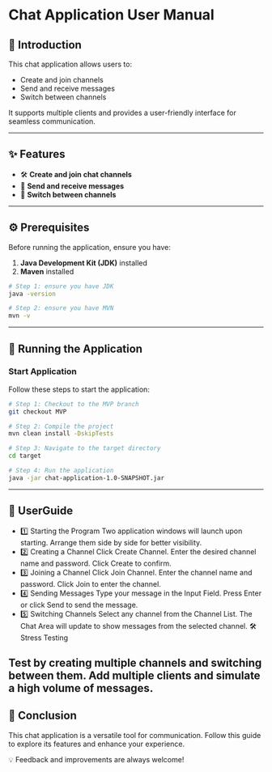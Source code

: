 # **Chat Application User Manual**

## **📘 Introduction**
This chat application allows users to:
- Create and join channels
- Send and receive messages
- Switch between channels

It supports multiple clients and provides a user-friendly interface for seamless communication.

---

## **✨ Features**
- 🛠️ **Create and join chat channels**
- 📩 **Send and receive messages**
- 🔄 **Switch between channels**

---

## **⚙️ Prerequisites**
Before running the application, ensure you have:
1. **Java Development Kit (JDK)** installed
2. **Maven** installed
```bash
# Step 1: ensure you have JDK
java -version

# Step 2: ensure you have MVN
mvn -v
```


---

## **🚀 Running the Application**

### **Start Application**
Follow these steps to start the application:

```bash
# Step 1: Checkout to the MVP branch
git checkout MVP

# Step 2: Compile the project
mvn clean install -DskipTests

# Step 3: Navigate to the target directory
cd target

# Step 4: Run the application
java -jar chat-application-1.0-SNAPSHOT.jar

``` 
---
## **📖 UserGuide**


- 1️⃣ Starting the Program
Two application windows will launch upon starting.
Arrange them side by side for better visibility.
- 2️⃣ Creating a Channel
Click Create Channel.
Enter the desired channel name and password.
Click Create to confirm.
- 3️⃣ Joining a Channel
Click Join Channel.
Enter the channel name and password.
Click Join to enter the channel.
- 4️⃣ Sending Messages
Type your message in the Input Field.
Press Enter or click Send to send the message.
- 5️⃣ Switching Channels
Select any channel from the Channel List.
The Chat Area will update to show messages from the selected channel.
🛠️ Stress Testing

Test by creating multiple channels and switching between them.
Add multiple clients and simulate a high volume of messages.
---
## **🎯 Conclusion**


This chat application is a versatile tool for communication. Follow this guide to explore its features and enhance your experience.

💡 Feedback and improvements are always welcome!

